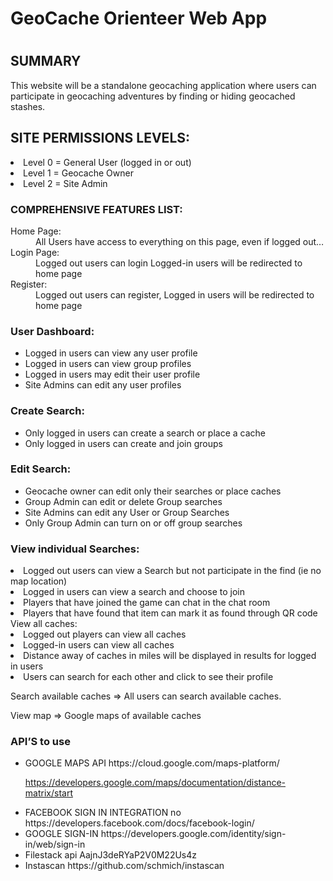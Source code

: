 <h1>GeoCache Orienteer Web App<h1/>


<h2>SUMMARY</h2>
<p>This website will be a standalone geocaching application where users can participate in geocaching adventures by finding or hiding geocached stashes.
  </p>

<h2>SITE PERMISSIONS LEVELS:</h2
<ol>
<li> Level 0 = General User (logged in or out)
<li> Level 1 = Geocache Owner
<li> Level 2 = Site Admin
</ol>  

<h3>COMPREHENSIVE FEATURES LIST:</h3>
<dl>
  <dt>Home Page:</dt>
  <dd>All Users have access to everything on this page, even if logged out…</dd>
  <dt>Login Page:</dt>
<dd>Logged out users can login
  Logged-in users will be redirected to home page</dd>
  <dt>Register:</dt>
<dd>Logged out users can register,
  Logged in users will be redirected to home page</dd>
</dl>

<h3>User Dashboard:</h3>
<ul>
  <li>Logged in users can view any user profile</li>
<li>Logged in users can view group profiles</li>
<li>Logged in users may edit their user profile</li>
<li>Site Admins can edit any user profiles</li>
  </ul>
  
<h3>Create Search:</h3>
<ul>
<li>Only logged in users can create a search or place a cache</li>
<li>Only logged in users can create and join groups</li>
  </ul>
  
<h3>Edit Search:</h3>

<ul>
<li>Geocache owner can edit only their searches or place caches</li>
<li>Group Admin can edit or delete Group searches</li>
<li>Site Admins can edit any User or Group Searches</li>
<li>Only Group Admin can turn on or off group searches</li>
</ul>

<h3>View individual Searches:</h3>
<li>Logged out users can view a Search but not participate in the find (ie no map location)</li>
<li>Logged in users can view a search and choose to join</li>
<li>Players that have joined the game can chat in the chat room</li>
<li>Players that have found that item can mark it as found through QR code</li>


</h3>View all caches:</h3>
<li>Logged out players can view all caches</li>
<li>Logged-in users can view all caches</li>
<li>Distance away of caches in miles will be displayed in results for logged in users</li>
<li>Users can search for each other and click to see their profile</li>
</ul>

Search available caches => All users can search available caches.

View map => Google maps of available caches



<h3>API’S to use </h3>

<ul>
<li>GOOGLE MAPS API
https://cloud.google.com/maps-platform/

https://developers.google.com/maps/documentation/distance-matrix/start</li>


<li>FACEBOOK SIGN IN INTEGRATION
no
https://developers.facebook.com/docs/facebook-login/</li>


<li>GOOGLE SIGN-IN
https://developers.google.com/identity/sign-in/web/sign-in</li>


<li>Filestack api
AajnJ3deRYaP2V0M22Us4z</li>

<li>Instascan
https://github.com/schmich/instascan</li>

</ul>









